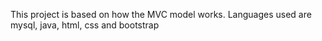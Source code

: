 This project is based on how the MVC model works. Languages used are mysql, java, html, css and bootstrap 
